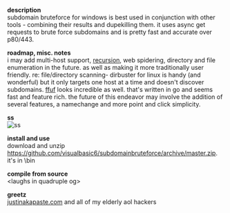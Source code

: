 **description**<br/>
subdomain bruteforce for windows is best used in conjunction with other tools - combining their results and dupekilling them.
it uses async get requests to brute force subdomains and is pretty fast and accurate over p80/443. 

**roadmap, misc. notes**<br/>
i may add multi-host support, [recursion](https://www.google.com/search?q=recursion), web spidering, directory and
file enumeration in the future. as well as making it more traditionally user friendly.  re: file/directory scanning- 
dirbuster for linux is handy (and wonderful) but it only targets one host at a time and doesn't discover subdomains.
[ffuf](https://github.com/ffuf/ffuf) looks incredible as well. that's written in go and seems fast and feature rich.
the future of this endeavor may involve the addition of several features, a namechange and more point and click simplicity.

**ss**<br/>
![ss](https://github.com/visualbasic6/subdomain-bruteforce/raw/master/ss.png)

**install and use**<br/>
download and unzip https://github.com/visualbasic6/subdomainbruteforce/archive/master.zip. it's in \bin

**compile from source**<br/>
\<laughs in quadruple og\>

**greetz**<br/>
[justinakapaste.com](https://justinakapaste.com) and all of my elderly aol hackers
